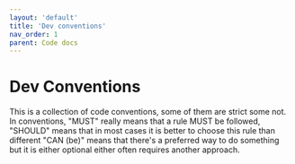 ```yaml
---
layout: 'default'
title: 'Dev conventions'
nav_order: 1
parent: Code docs
---
```


# Dev Conventions

This is a collection of code conventions, some of them are strict some not. In conventions, "MUST" really means that a
rule MUST be followed, "SHOULD" means that in most cases it is better to choose this rule than different "CAN (be)"
means that there's a preferred way to do something but it is either optional either often requires another approach.
